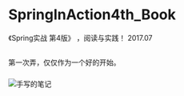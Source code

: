 # SpringInAction4th_Book
《Spring实战 第4版》 ，阅读与实践！ 2017.07
##
第一次弄，仅仅作为一个好的开始。
###
![手写的笔记](https://github.com/Kibos/SpringInAction4th_Book/blob/master/spring01.jpg) 

